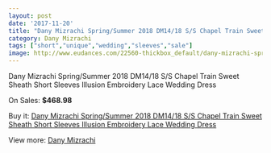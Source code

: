 ```yaml
---
layout: post
date: '2017-11-20'
title: "Dany Mizrachi Spring/Summer 2018 DM14/18 S/S Chapel Train Sweet Sheath Short Sleeves Illusion Embroidery Lace Wedding Dress"
category: Dany Mizrachi
tags: ["short","unique","wedding","sleeves","sale"]
image: http://www.eudances.com/22560-thickbox_default/dany-mizrachi-spring-summer-2018-dm14-18-s-s-chapel-train-sweet-sheath-short-sleeves-illusion-embroidery-lace-wedding-dress.jpg
---
```

Dany Mizrachi Spring/Summer 2018 DM14/18 S/S Chapel Train Sweet Sheath Short Sleeves Illusion Embroidery Lace Wedding Dress

On Sales: **$468.98**
<a href="https://www.eudances.com/en/dany-mizrachi/7220-dany-mizrachi-spring-summer-2018-dm14-18-s-s-chapel-train-sweet-sheath-short-sleeves-illusion-embroidery-lace-wedding-dress.html"><amp-img layout="responsive" width="600" height="600" src="//www.eudances.com/22560-thickbox_default/dany-mizrachi-spring-summer-2018-dm14-18-s-s-chapel-train-sweet-sheath-short-sleeves-illusion-embroidery-lace-wedding-dress.jpg" alt="Dany Mizrachi Spring/Summer 2018 DM14/18 S/S Chapel Train Sweet Sheath Short Sleeves Illusion Embroidery Lace Wedding Dress 0" /></a>
<a href="https://www.eudances.com/en/dany-mizrachi/7220-dany-mizrachi-spring-summer-2018-dm14-18-s-s-chapel-train-sweet-sheath-short-sleeves-illusion-embroidery-lace-wedding-dress.html"><amp-img layout="responsive" width="600" height="600" src="//www.eudances.com/22564-thickbox_default/dany-mizrachi-spring-summer-2018-dm14-18-s-s-chapel-train-sweet-sheath-short-sleeves-illusion-embroidery-lace-wedding-dress.jpg" alt="Dany Mizrachi Spring/Summer 2018 DM14/18 S/S Chapel Train Sweet Sheath Short Sleeves Illusion Embroidery Lace Wedding Dress 1" /></a>
<a href="https://www.eudances.com/en/dany-mizrachi/7220-dany-mizrachi-spring-summer-2018-dm14-18-s-s-chapel-train-sweet-sheath-short-sleeves-illusion-embroidery-lace-wedding-dress.html"><amp-img layout="responsive" width="600" height="600" src="//www.eudances.com/22563-thickbox_default/dany-mizrachi-spring-summer-2018-dm14-18-s-s-chapel-train-sweet-sheath-short-sleeves-illusion-embroidery-lace-wedding-dress.jpg" alt="Dany Mizrachi Spring/Summer 2018 DM14/18 S/S Chapel Train Sweet Sheath Short Sleeves Illusion Embroidery Lace Wedding Dress 2" /></a>
<a href="https://www.eudances.com/en/dany-mizrachi/7220-dany-mizrachi-spring-summer-2018-dm14-18-s-s-chapel-train-sweet-sheath-short-sleeves-illusion-embroidery-lace-wedding-dress.html"><amp-img layout="responsive" width="600" height="600" src="//www.eudances.com/22562-thickbox_default/dany-mizrachi-spring-summer-2018-dm14-18-s-s-chapel-train-sweet-sheath-short-sleeves-illusion-embroidery-lace-wedding-dress.jpg" alt="Dany Mizrachi Spring/Summer 2018 DM14/18 S/S Chapel Train Sweet Sheath Short Sleeves Illusion Embroidery Lace Wedding Dress 3" /></a>
<a href="https://www.eudances.com/en/dany-mizrachi/7220-dany-mizrachi-spring-summer-2018-dm14-18-s-s-chapel-train-sweet-sheath-short-sleeves-illusion-embroidery-lace-wedding-dress.html"><amp-img layout="responsive" width="600" height="600" src="//www.eudances.com/22561-thickbox_default/dany-mizrachi-spring-summer-2018-dm14-18-s-s-chapel-train-sweet-sheath-short-sleeves-illusion-embroidery-lace-wedding-dress.jpg" alt="Dany Mizrachi Spring/Summer 2018 DM14/18 S/S Chapel Train Sweet Sheath Short Sleeves Illusion Embroidery Lace Wedding Dress 4" /></a>

Buy it: [Dany Mizrachi Spring/Summer 2018 DM14/18 S/S Chapel Train Sweet Sheath Short Sleeves Illusion Embroidery Lace Wedding Dress](https://www.eudances.com/en/dany-mizrachi/7220-dany-mizrachi-spring-summer-2018-dm14-18-s-s-chapel-train-sweet-sheath-short-sleeves-illusion-embroidery-lace-wedding-dress.html "Dany Mizrachi Spring/Summer 2018 DM14/18 S/S Chapel Train Sweet Sheath Short Sleeves Illusion Embroidery Lace Wedding Dress")

View more: [Dany Mizrachi](https://www.eudances.com/en/111-dany-mizrachi "Dany Mizrachi")